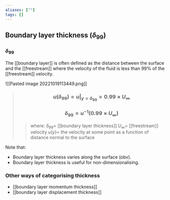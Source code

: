 ```yaml
---
aliases: [""]
tags: []
---
```


## Boundary layer thickness ($\delta_{99}$)
### $\delta_{99}$
The [[boundary layer]] is often defined as the distance between the surface and the [[freestream]] where the velocity of the fluid is less than $99$% of the [[freestream]] velocity.

![[Pasted image 20221019113449.png]]

> ### $$ u(\delta_{99}) = \left.u\right|_{y=\delta_{99}} = 0.99 \times U_\infty  $$
> ### $$ \delta_{99} = u^{-1}( 0.99 \times U_\infty)  $$ 
>> where:
>> $\delta_{99}=$ [[boundary layer thickness]] 
>> $U_\infty=$ [[freestream]] velocity
>> $u(y)=$ the velocity at some point as a function of distance normal to the surface
 
Note that:
- Boundary layer thickness varies along the surface (obv).
- Boundary layer thickness is useful for non-dimensionalising.

### Other ways of categorising thickness
- [[boundary layer momentum thickness]]
- [[boundary layer displacement thickness]]
